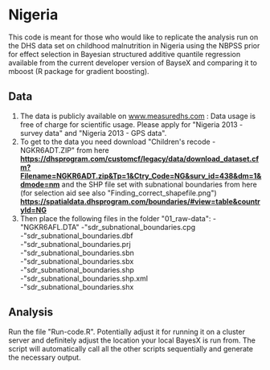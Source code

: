 # Nigeria
This code is meant for those who would like to replicate the analysis run on the DHS data set on childhood malnutrition in Nigeria using the NBPSS prior for effect selection in Bayesian structured additive quantile regression available from the current developer version of BayseX and comparing it to mboost (R package for gradient boosting).
## Data
1. The data is publicly available on www.measuredhs.com : Data usage is free of charge for scientific usage. Please apply for "Nigeria 2013 - survey data" and "Nigeria 2013 - GPS data".  
2. To get to the data you need download "Children's recode - NGKR6ADT.ZIP" from here 
**https://dhsprogram.com/customcf/legacy/data/download_dataset.cfm?Filename=NGKR6ADT.zip&Tp=1&Ctry_Code=NG&surv_id=438&dm=1&dmode=nm**
and the SHP file set with subnational boundaries from here (for selection aid see also "Finding_correct_shapefile.png")
**https://spatialdata.dhsprogram.com/boundaries/#view=table&countryId=NG**
3. Then place the following files in the folder "01_raw-data":
-"NGKR6AFL.DTA"
-"sdr_subnational_boundaries.cpg  
-"sdr_subnational_boundaries.dbf  
-"sdr_subnational_boundaries.prj  
-"sdr_subnational_boundaries.sbn  
-"sdr_subnational_boundaries.sbx  
-"sdr_subnational_boundaries.shp  
-"sdr_subnational_boundaries.shp.xml  
-"sdr_subnational_boundaries.shx  

## Analysis
Run the file "Run-code.R". Potentially adjust it for running it on a cluster server and definitely adjust the location your local BayesX is run from. The script will automatically call all the other scripts sequentially and generate the necessary output. 
